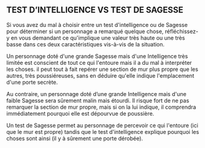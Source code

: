 ## TEST D’INTELLIGENCE VS TEST DE SAGESSE


Si vous avez du mal à choisir entre un test d'intelligence ou
de Sagesse pour déterminer si un personnage a remarqué
quelque chose, réfléchissez-y en vous demandant ce
qu'implique une valeur très haute ou une très basse dans ces
deux caractéristiques vis-à-vis de la situation.

Un personnage doté d'une grande Sagesse mais d'une
Intelligence très limitée est conscient de tout ce qui
l'entoure mais il a du mal à interpréter les choses. il peut
tout à fait repérer une section de mur plus propre que les
autres, très poussiéreuses, sans en déduire qu'elle indique
l'emplacement d'une porte secrète.

Au contraire, un personnage doté d’une grande Intelligence
mais d'une faible Sagesse sera sûrement malin mais étourdi.
Il risque fort de ne pas remarquer la section de mur propre,
mais si on la lui indique, il comprendra immédiatement
pourquoi elle est dépourvue de poussière.

Un test de Sagesse permet au personnage de percevoir
ce qui l'entoure (ici que le mur est propre) tandis que le test
d'intelligence explique pourquoi les choses sont ainsi (il y à
sûrement une porte dérobée).
